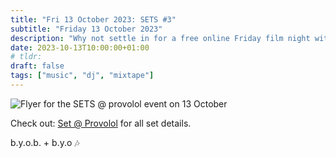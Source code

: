 ```yaml
---
title: "Fri 13 October 2023: SETS #3"
subtitle: "Friday 13 October 2023"
description: "Why not settle in for a free online Friday film night with your chums at provolol? No Netflix, just chill. Bring strangers, acquaintances, any snacks you like :3"
date: 2023-10-13T10:00:00+01:00
# tldr: 
draft: false
tags: ["music", "dj", "mixtape"]
---
```


![Flyer for the SETS @ provolol event on 13 October](https://sets.provo.lol/media/sets3.jpg)

Check out: [Set @ Provolol](https://sets.provo.lol/#sets3) for all set details. 

b.y.o.b. + b.y.o 🎶